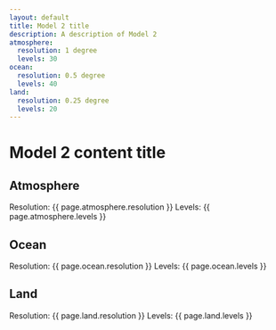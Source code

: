 ```yaml
---
layout: default
title: Model 2 title
description: A description of Model 2
atmosphere:
  resolution: 1 degree
  levels: 30
ocean:
  resolution: 0.5 degree
  levels: 40
land:
  resolution: 0.25 degree
  levels: 20
---
```


# Model 2 content title

## Atmosphere
Resolution: {{ page.atmosphere.resolution }}
Levels: {{ page.atmosphere.levels }}

## Ocean
Resolution: {{ page.ocean.resolution }}
Levels: {{ page.ocean.levels }}

## Land
Resolution: {{ page.land.resolution }}
Levels: {{ page.land.levels }}

